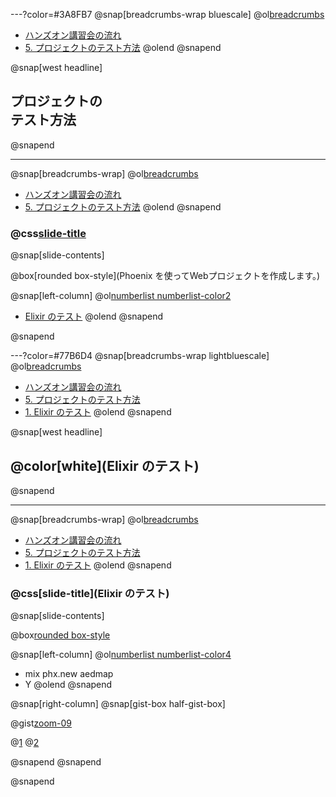---?color=#3A8FB7
@snap[breadcrumbs-wrap bluescale]
@ol[breadcrumbs](false)
- [ハンズオン講習会の流れ](#/2)
- [5. プロジェクトのテスト方法](#/)
@olend
@snapend

@snap[west headline]
## プロジェクトの<br>テスト方法
@snapend

---
@snap[breadcrumbs-wrap]
@ol[breadcrumbs](false)
- [ハンズオン講習会の流れ](#/2)
- [5. プロジェクトのテスト方法](#/)
@olend
@snapend

### @css[slide-title](プロジェクトのテスト方法)

@snap[slide-contents]

@box[rounded box-style](Phoenix を使ってWebプロジェクトを作成します。)

@snap[left-column]
@ol[numberlist numberlist-color2](false)
- [Elixir のテスト](#/)
@olend
@snapend

@snapend

---?color=#77B6D4
@snap[breadcrumbs-wrap lightbluescale]
@ol[breadcrumbs](false)
- [ハンズオン講習会の流れ](#/2)
- [5. プロジェクトのテスト方法](#/)
- [1. Elixir のテスト](#/)
@olend
@snapend

@snap[west headline]
## @color[white](Elixir のテスト)
@snapend

---
@snap[breadcrumbs-wrap]
@ol[breadcrumbs](false)
- [ハンズオン講習会の流れ](#/2)
- [5. プロジェクトのテスト方法](#/)
- [1. Elixir のテスト](#/)
@olend
@snapend

### @css[slide-title](Elixir のテスト)

@snap[slide-contents]

@box[rounded box-style](作業の内容と目的)

@snap[left-column]
@ol[numberlist numberlist-color4](false)
- mix phx.new aedmap
- Y
@olend
@snapend

@snap[right-column]
@snap[gist-box half-gist-box]

@gist[zoom-09](yuki-thewaggle/82bf9f1de5b6963bcb47f02e7b1c5d09)

@[1](説明)
@[2](説明)

@snapend
@snapend

@snapend


